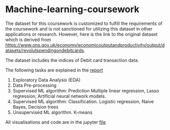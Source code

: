 # Machine-learning-coursework
The dataset for this coursework is customized to fulfill the requirements of the coursework
and is not sanctioned for utilizing this dataset in other applications or research.
However, here is the link to the original dataset which is derived from
https://www.ons.gov.uk/economy/economicoutputandproductivity/output/datasets/revolutspendingondebitcards.

The dataset includes the indices of Debit card transaction data. 

The following tasks are explained in the [report](https://github.com/ACV1904/Machine-learning-coursework/Report-ACV.pdf)
1. Exploratory Data Analysis (EDA)
2. Data Pre-processing
3. Supervised ML algorithm: Prediction
   Multiple linear regression, Lasso regression, Artificial neural network models.
4. Supervised ML algorithm: Classification.
   Logistic regression, Naive Bayes, Decision trees
5. Unsupervised ML algorithm. K-means

All visualisations and code are in the jupyter [file](https://github.com/ACV1904/Machine-learning-coursework/Code-ML-CW.ipynb)
